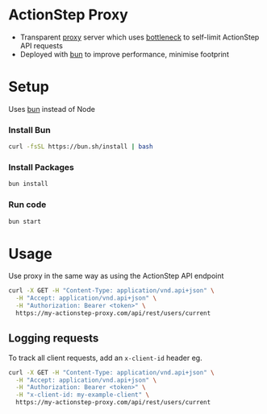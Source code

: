 # ActionStep Proxy

- Transparent [proxy](https://www.npmjs.com/package/http-proxy) server which uses [bottleneck](https://www.npmjs.com/package/bottleneck) to self-limit ActionStep API requests
- Deployed with [bun](https://bun.sh/) to improve performance, minimise footprint

# Setup

Uses [bun](https://bun.sh/) instead of Node

### Install Bun

```bash
curl -fsSL https://bun.sh/install | bash
```

### Install Packages

```bash
bun install
```

### Run code

```bash
bun start
```

# Usage

Use proxy in the same way as using the ActionStep API endpoint

```bash
curl -X GET -H "Content-Type: application/vnd.api+json" \
  -H "Accept: application/vnd.api+json" \
  -H "Authorization: Bearer <token>" \
  https://my-actionstep-proxy.com/api/rest/users/current
```

## Logging requests

To track all client requests, add an `x-client-id` header eg.

```bash
curl -X GET -H "Content-Type: application/vnd.api+json" \
  -H "Accept: application/vnd.api+json" \
  -H "Authorization: Bearer <token>" \
  -H "x-client-id: my-example-client" \
  https://my-actionstep-proxy.com/api/rest/users/current
```
